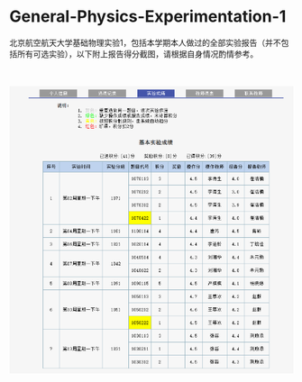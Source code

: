 # General-Physics-Experimentation-1
北京航空航天大学基础物理实验1，包括本学期本人做过的全部实验报告（并不包括所有可选实验），以下附上报告得分截图，请根据自身情况酌情参考。  
&emsp;  
&emsp;  

![1](1.png)